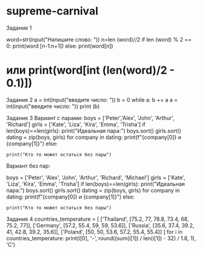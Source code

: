 # supreme-carnival
Задание 1

word=str(input("Напишите слово: "))
n=len (word)//2
if len (word) % 2 == 0:
        print(word [n-1:n+1])
else:
       print(word[n]) 
# или print(word[int (len(word)/2 - 0.1)])

Задание 2
a = int(input("введите число: "))
b = 0
while a:
    b += a
    a = int(input("введите число: "))
print (b)

Задание 3
Вариант с парами:
boys = ['Peter','Alex', 'John', 'Arthur', 'Richard']
girls = ['Kate', 'Liza', 'Kira', 'Emma', 'Trisha']
if len(boys)==len(girls):
    print("Идеальная пара:")
    boys.sort()
    girls.sort()
    dating = zip(boys, girls)
    for company in dating:
        print(f"{company[0]} и {company[1]}")
else:
 
    print("Кто то может остаться без пары")
    
Вариант без пар:

   boys = ['Peter', 'Alex', 'John', 'Arthur', 'Richard', 'Michael']
girls = ['Kate', 'Liza', 'Kira', 'Emma', 'Trisha']
if len(boys)==len(girls):
    print("Идеальная пара:")
    boys.sort()
    girls.sort()
    dating = zip(boys, girls)
    for company in dating:
        print(f"{company[0]} и {company[1]}")
else:
 
    print("Кто то может остаться без пары")
    
Задание 4
countries_temperature = [
    ['Thailand', [75.2, 77, 78.8, 73.4, 68, 75.2, 77]],
    ['Germany', [57.2, 55.4, 59, 59, 53.6]],
    ['Russia', [35.6, 37.4, 39.2, 41, 42.8, 39.2, 35.6]],
    ['Poland', [50, 50, 53.6, 57.2, 55.4, 55.4]]
]
for i in countries_temperature:
    print(i[0], '-', round((sum(i[1]) / len(i[1]) - 32) / 1.8, 1), 'C')
